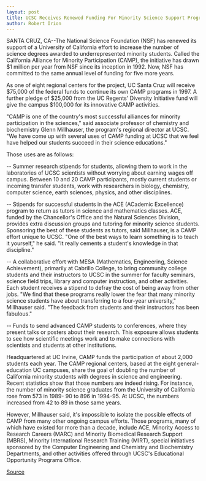 ```yaml
---
layout: post
title: UCSC Receives Renewed Funding For Minority Science Support Program
author: Robert Irion
---
```


SANTA CRUZ, CA--The National Science Foundation (NSF) has  renewed its support of a University of California effort to increase  the number of science degrees awarded to underrepresented minority  students. Called the California Alliance for Minority Participation  (CAMP), the initiative has drawn $1 million per year from NSF since  its inception in 1992. Now, NSF has committed to the same annual  level of funding for five more years.

As one of eight regional centers for the project, UC Santa Cruz  will receive $75,000 of the federal funds to continue its own CAMP  programs in 1997. A further pledge of $25,000 from the UC Regents'  Diversity Initiative fund will give the campus $100,000 for its  innovative CAMP activities.

"CAMP is one of the country's most successful alliances for  minority participation in the sciences," said associate professor of  chemistry and biochemistry Glenn Millhauser, the program's regional  director at UCSC. "We have come up with several uses of CAMP  funding at UCSC that we feel have helped our students succeed in  their science educations."

Those uses are as follows:

\-- Summer research stipends for students, allowing them to  work in the laboratories of UCSC scientists without worrying about  earning wages off campus. Between 10 and 20 CAMP participants,  mostly current students or incoming transfer students, work with  researchers in biology, chemistry, computer science, earth sciences,  physics, and other disciplines.

\-- Stipends for successful students in the ACE (ACademic  Excellence) program to return as tutors in science and mathematics  classes. ACE, funded by the Chancellor's Office and the Natural  Sciences Division, provides extra discussion groups and tutoring for  minority science students. Sponsoring the best of these students as  tutors, said Millhauser, is a CAMP effort unique to UCSC. "One of the  best ways to learn something is to teach it yourself," he said. "It  really cements a student's knowledge in that discipline."

\-- A collaborative effort with MESA (Mathematics,  Engineering, Science Achievement), primarily at Cabrillo College, to  bring community college students and their instructors to UCSC in  the summer for faculty seminars, science field trips, library and  computer instruction, and other activities. Each student receives a  stipend to defray the cost of being away from other jobs. "We find  that these programs really lower the fear that many minority  science students have about transferring to a four-year university,"  Millhauser said. "The feedback from students and their instructors  has been fabulous."

\-- Funds to send advanced CAMP students to conferences,  where they present talks or posters about their research. This  exposure allows students to see how scientific meetings work and  to make connections with scientists and students at other  institutions.

Headquartered at UC Irvine, CAMP funds the participation of  about 2,000 students each year. The CAMP regional centers, based at  the eight general-education UC campuses, share the goal of doubling  the number of California minority students with degrees in science  and engineering. Recent statistics show that those numbers are  indeed rising. For instance, the number of minority science  graduates from the University of California rose from 573 in 1989- 90 to 896 in 1994-95. At UCSC, the numbers increased from 42 to  89 in those same years.

However, Millhauser said, it's impossible to isolate the  possible effects of CAMP from many other ongoing campus efforts.  Those programs, many of which have existed for more than a decade,  include ACE, Minority Access to Research Careers (MARC) and  Minority Biomedical Research Support (MBRS), Minority International  Research Training (MIRT), special initiatives sponsored by the  Computer Engineering and Chemistry and Biochemistry Departments,  and other activities offered through UCSC's Educational Opportunity  Programs Office.

[Source](http://www1.ucsc.edu/news_events/press_releases/archive/96-97/03-97/031397-Funding_for_UCSC_mi.html "Permalink to 031397-Funding_for_UCSC_mi")